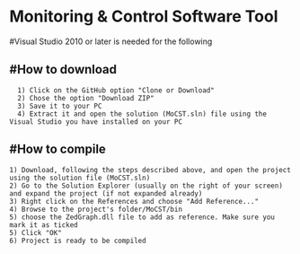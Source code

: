 # Monitoring & Control Software Tool

#Visual Studio 2010 or later is needed for the following

#How to download
---------------

      1) Click on the GitHub option "Clone or Download"
      2) Chose the option "Download ZIP"
      3) Save it to your PC
      4) Extract it and open the solution (MoCST.sln) file using the Visual Studio you have installed on your PC


#How to compile
---------------

    1) Download, following the steps described above, and open the project using the solution file (MoCST.sln)
    2) Go to the Solution Explorer (usually on the right of your screen) and expand the project (if not expanded already)
    3) Right click on the References and choose "Add Reference..."
    4) Browse to the project's folder/MoCST/bin 
    5) choose the ZedGraph.dll file to add as reference. Make sure you mark it as ticked
    5) Click "OK"
    6) Project is ready to be compiled
